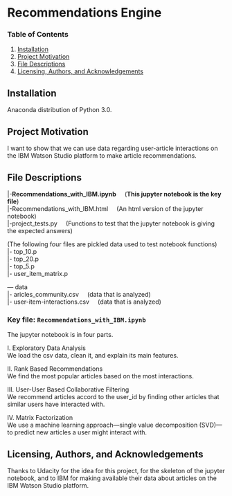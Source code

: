 # Recommendations Engine

### Table of Contents

1. [Installation](#installation)
2. [Project Motivation](#motivation)
3. [File Descriptions](#files)
4. [Licensing, Authors, and Acknowledgements](#licensing)

## Installation <a name="installation"></a>
Anaconda distribution of Python 3.0. 

## Project Motivation<a name="motivation"></a>

I want to show that we can use data regarding user-article interactions on the IBM Watson Studio platform to make article recommendations.

## File Descriptions <a name="files"></a>

|-**Recommendations_with_IBM.ipynb**&nbsp;&nbsp;&nbsp;&nbsp;&nbsp;(**This jupyter notebook is the key file**)  
|-Recommendations_with_IBM.html&nbsp;&nbsp;&nbsp;&nbsp;&nbsp;(An html version of the jupyter notebook)      
|-project_tests.py&nbsp;&nbsp;&nbsp;&nbsp;&nbsp;(Functions to test that the jupyter notebook is giving the expected answers) 

(The following four files are pickled data used to test notebook functions)  
|- top_10.p    
|- top_20.p   
|- top_5.p   
|- user_item_matrix.p   

— data  
|- aricles_community.csv&nbsp;&nbsp;&nbsp;&nbsp;&nbsp;(data that is analyzed)       
|- user-item-interactions.csv&nbsp;&nbsp;&nbsp;&nbsp;&nbsp;(data that is analyzed)      
  

### Key file: `Recommendations_with_IBM.ipynb`
The jupyter notebook is in four parts. 
 
I. Exploratory Data Analysis  
We load the csv data, clean it, and explain its main features. 
 
II. Rank Based Recommendations  
We find the most popular articles based on the most interactions.  

III. User-User Based Collaborative Filtering  
We recommend articles accord to the user_id by finding other articles that similar users have interacted with. 
 
IV. Matrix Factorization  
We use a machine learning approach—single value decomposition (SVD)—to predict new articles a user might interact with.  


## Licensing, Authors, and Acknowledgements <a name="licensing"></a>
Thanks to Udacity for the idea for this project, for the skeleton of the jupyter notebook, and to IBM for making available their data about articles on the IBM Watson Studio platform.
